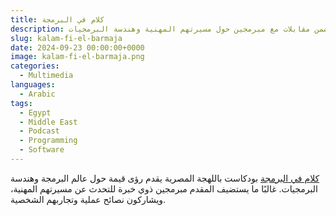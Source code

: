 ```yaml
---
title: كلام في البرمجة
description: بودكاست يتضمن مقابلات مع مبرمجين حول مسيرتهم المهنية وهندسة البرمجيات
slug: kalam-fi-el-barmaja
date: 2024-09-23 00:00:00+0000
image: kalam-fi-el-barmaja.png
categories:
  - Multimedia
languages:
  - Arabic
tags:
  - Egypt
  - Middle East
  - Podcast
  - Programming
  - Software
---
```


[كلام في البرمجة](https://www.youtube.com/watch?v=Bc54K9SbzUM&list=PL8q8h6vqfkSUBH_JiV5-2fPmHuSIDABdW&index=2) بودكاست باللهجة المصرية يقدم رؤى قيمة حول عالم البرمجة وهندسة البرمجيات. غالبًا ما يستضيف المقدم مبرمجين ذوي خبرة للتحدث عن مسيرتهم المهنية، ويشاركون نصائح عملية وتجاربهم الشخصية.
